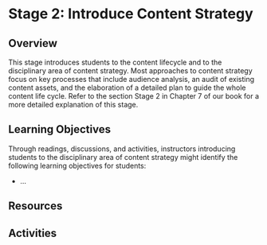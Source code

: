 # Stage 2: Introduce Content Strategy

## Overview
This stage introduces students to the content lifecycle and to the disciplinary area of content strategy. Most approaches to content strategy focus on key processes that include audience analysis, an audit of existing content assets, and the elaboration of a detailed plan to guide the whole content life cycle. Refer to the section Stage 2 in Chapter 7 of our book for a more detailed explanation of this stage.

## Learning Objectives
Through readings, discussions, and activities, instructors introducing students to the disciplinary area of content strategy might identify the following learning objectives for students:
* ...

## Resources



## Activities
